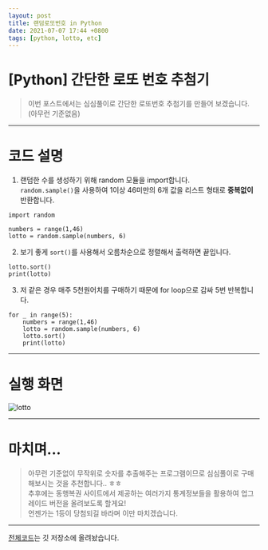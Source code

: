 ```yaml
---
layout: post
title: 랜덤로또번호 in Python
date: 2021-07-07 17:44 +0800
tags: [python, lotto, etc]
---
```


# [Python] 간단한 로또 번호 추첨기  
>이번 포스트에서는 심심풀이로 간단한 로또번호 추첨기를 만들어 보겠습니다. (아무런 기준없음)  

***

# 코드 설명  
1. 랜덤한 수를 생성하기 위해 random 모듈을 import합니다.  
`random.sample()`을 사용하여 1이상 46미만의 6개 값을 리스트 형태로 **중복없이** 반환합니다.

```{.python}
import random

numbers = range(1,46)
lotto = random.sample(numbers, 6)
```

2. 보기 좋게 `sort()`를 사용해서 오름차순으로 정렬해서 출력하면 끝입니다.

```{.python}
lotto.sort()
print(lotto)
```

3. 저 같은 경우 매주 5천원어치를 구매하기 때문에 for loop으로 감싸 5번 반복합니다.

```{.python}
for _ in range(5):
	numbers = range(1,46)
	lotto = random.sample(numbers, 6)
	lotto.sort()
	print(lotto)
```

***

# 실행 화면  
![lotto](https://user-images.githubusercontent.com/23252539/124728407-882a9c80-df4a-11eb-8a54-ff92eb2e6c83.jpeg)

***

# 마치며...
>아무런 기준없이 무작위로 숫자를 추출해주는 프로그램이므로 심심풀이로 구매해보시는 것을 추천합니다.. ㅎㅎ  
추후에는 동행복권 사이트에서 제공하는 여러가지 통계정보들을 활용하여 업그레이드 버전을 올려보도록 할게요!  
언젠가는 1등이 당첨되길 바라며 이만 마치겠습니다.

***

[전체코드](https://github.com/MsWoo/Python/blob/main/lotto/lotto.py)는 깃 저장소에 올려놨습니다.